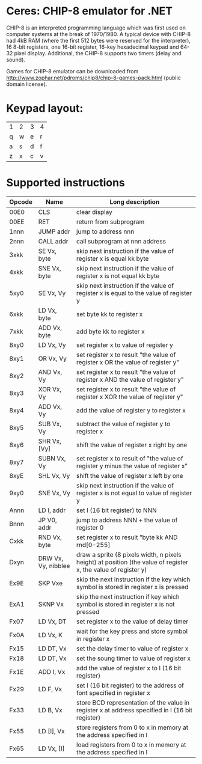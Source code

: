 # Ceres: CHIP-8 emulator for .NET

CHIP-8 is an interpreted programming language which was first used on computer systems at the break of 1970/1980. A typical device with CHIP-8 had 4kB RAM (where the first 512 bytes were reserved for the interpreter), 16 8-bit registers, one 16-bit register, 16-key hexadecimal keypad and 64-32 pixel display. Additional, the CHIP-8 supports two timers (delay and sound).

Games for CHIP-8 emulator can be downloaded from http://www.zophar.net/pdroms/chip8/chip-8-games-pack.html (public domain license).

# Keypad layout:

|||||
|---|---|---|---|
|1|2|3|4|
|q|w|e|r|
|a|s|d|f|
|z|x|c|v|

# Supported instructions
| Opcode        | Name |  Long description   | 
| ------------- | ---- | ------------------- |
| 00E0          | CLS  | clear display | 
| 00EE      	| RET  | return from subprogram      | 
| 1nnn |JUMP addr| jump to address nnn      |
| 2nnn |CALL addr| call subprogram at nnn address      |
| 3xkk |SE Vx, byte| skip next instruction if the value of register x is equal kk byte      |
| 4xkk |SNE Vx, byte| skip next instruction if the value of register x is not equal kk byte      |
| 5xy0 |SE Vx, Vy| skip next instruction if the value of register x is equal to the value of register y     |
| 6xkk |LD Vx, byte| set byte kk to register x     |
| 7xkk |ADD Vx, byte| add byte kk to register x     |
| 8xy0 |LD Vx, Vy| set register x to value of register y     |
| 8xy1 |OR Vx, Vy| set register x to result "the value of register x OR the value of register y"     |
| 8xy2 |AND Vx, Vy| set register x to result "the value of register x AND the value of register y"     |
| 8xy3 |XOR Vx, Vy| set register x to result "the value of register x XOR the value of register y"     |
| 8xy4 |ADD Vx, Vy| add the value of register y to register x     |
| 8xy5 |SUB Vx, Vy| subtract the value of register y to register x     |
| 8xy6 |SHR Vx, [Vy]| shift the value of register x right by one     |
| 8xy7 |SUBN Vx, Vy| set register x to result of "the value of register y minus the value of register x"     |
| 8xyE |SHL Vx, Vy| shift the value of register x left by one     |
| 9xy0 |SNE Vx, Vy| skip next instruction if the value of register x is not equal to value of register y     |
| Annn |LD I, addr| set I (16 bit register) to NNN    |
| Bnnn |JP V0, addr| jump to address NNN + the value of register 0    |
| Cxkk |RND Vx, byte| set register x to result "byte kk AND rnd[0-255]    | 
| Dxyn |DRW Vx, Vy, nibblee| draw a sprite (8 pixels width, n pixels height) at position (the value of register x, the value of register y)    |
| Ex9E |SKP Vxe| skip the next instruction if the key which symbol is stored in register x is pressed    |
| ExA1 |SKNP Vx| skip the next instruction if key which symbol is stored in register x is not pressed    |
| Fx07 |LD Vx, DT| set register x to the value of delay timer    |
| Fx0A |LD Vx, K| wait for the key press and store symbol in register x    |
| Fx15 |LD DT, Vx| set the delay timer to value of register x    |
| Fx18 |LD DT, Vx| set the soung timer to value of register x    |
| Fx1E |ADD I, Vx| add the value of register x to I (16 bit register)    |
| Fx29 |LD F, Vx| set I (16 bit register) to the address of font specified in register x    |
| Fx33 |LD B, Vx| store BCD representation of the value in register x at address specified in I (16 bit register)    |
| Fx55 |LD [I], Vx| store registers from 0 to x in memory at the address specified in I    |
| Fx65 |LD Vx, [I]| load registers from 0 to x in memory at the address specified in I    |